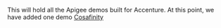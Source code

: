 This will hold all the Apigee demos built for Accenture.
At this point, we have added one demo [Cosafinity](./Cosafinity)